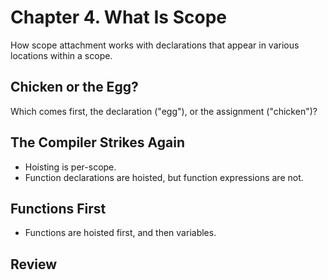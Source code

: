 # Chapter 4. What Is Scope

How scope attachment works with declarations that appear in various locations within a scope.

## Chicken or the Egg?

Which comes first, the declaration ("egg"), or the assignment ("chicken")?

## The Compiler Strikes Again

- Hoisting is per-scope.
- Function declarations are hoisted, but function expressions are not.

## Functions First

- Functions are hoisted first, and then variables.

## Review
